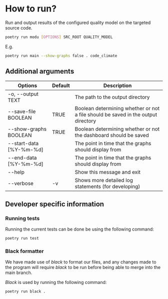 # How to run?

Run and output results of the configured quality model on the targeted source code.

```sh
poetry run modu [OPTIONS] SRC_ROOT QUALITY_MODEL
```
E.g.
```sh
poetry run main --show-graphs false . code_climate
```

## Additional arguments

| Options | Default  | Description  |
|---|---|---|
| -o, --output TEXT  |   | The path to the output directory  |
| --save-file BOOLEAN  | TRUE  | Boolean determining whether or not a file should be saved in the output directory  |
| --show-graphs BOOLEAN  | TRUE  | Boolean determining whether or not the dashboard should be saved  |
| --start-data [%Y-%m-%d]   |   | The point in time that the graphs should display from  |
| --end-data [%Y-%m-%d] | | The point in time that the graphs should display from |
| --help | | Show this message and exit
| --verbose | -v | Shows more detailed log statements (for developing)

## Developer specific information
### Running tests 
Running the current tests can be done be using the following command: 
```sh
poetry run test
```
### Black formatter
We have made use of _black_ to format our files, and any changes made to the program will require _black_ to be run before being able to merge into the main branch. 

_Black_ is used by running the following command: 
```sh
poetry run black .
```
